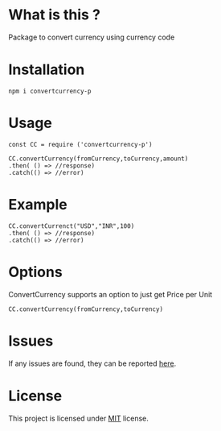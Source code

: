 # What is this ?

Package to convert currency using currency code

# Installation

`npm i convertcurrency-p`

# Usage

```
const CC = require ('convertcurrency-p')

CC.convertCurrency(fromCurrency,toCurrency,amount)
.then( () => //response)
.catch(() => //error)

```

# Example

```
CC.convertCurrenct("USD","INR",100)
.then( () => //response)
.catch(() => //error)

```

# Options

ConvertCurrency supports an option to just get Price per Unit

```
CC.convertCurrency(fromCurrency,toCurrency)
```

# Issues

If any issues are found, they can be reported [here](https://github.com/pratikb0501/convertCurrency/issues).

# License

This project is licensed under [MIT](https://github.com/pratikb0501/convertCurrency/blob/master/LICENSE) license.
